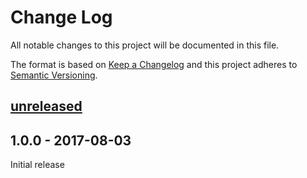 # Change Log

All notable changes to this project will be documented in this file.

The format is based on [Keep a Changelog](http://keepachangelog.com/)
and this project adheres to [Semantic Versioning](http://semver.org/).

## [unreleased]

## 1.0.0 - 2017-08-03

Initial release

[Unreleased]: https://github.com/latextemplates/scientific-thesis-template/compare/v1.0.0...HEAD
